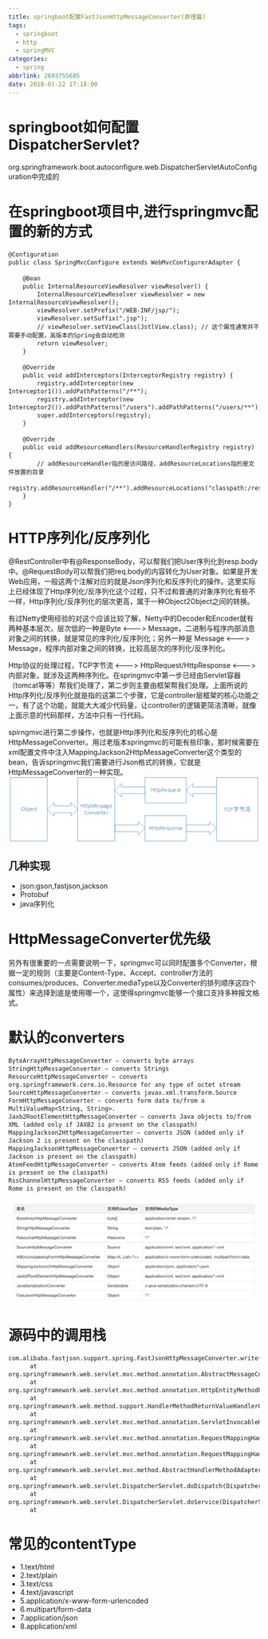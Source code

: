 ```yaml
---
title: springboot配置FastJsonHttpMessageConverter(原理篇)
tags:
  - springboot
  - http
  - springMVC
categories:
  - spring
abbrlink: 2693755685
date: 2018-01-22 17:18:00
---
```

# springboot如何配置DispatcherServlet?
org.springframework.boot.autoconfigure.web.DispatcherServletAutoConfiguration中完成的

# 在springboot项目中,进行springmvc配置的新的方式
```
@Configuration
public class SpringMvcConfigure extends WebMvcConfigurerAdapter {

    @Bean
    public InternalResourceViewResolver viewResolver() {
        InternalResourceViewResolver viewResolver = new InternalResourceViewResolver();
        viewResolver.setPrefix("/WEB-INF/jsp/");
        viewResolver.setSuffix(".jsp");
        // viewResolver.setViewClass(JstlView.class); // 这个属性通常并不需要手动配置，高版本的Spring会自动检测
        return viewResolver;
    }

    @Override
    public void addInterceptors(InterceptorRegistry registry) {
        registry.addInterceptor(new Interceptor1()).addPathPatterns("/**");
        registry.addInterceptor(new Interceptor2()).addPathPatterns("/users").addPathPatterns("/users/**");
        super.addInterceptors(registry);
    }

    @Override
    public void addResourceHandlers(ResourceHandlerRegistry registry) {
        // addResourceHandler指的是访问路径，addResourceLocations指的是文件放置的目录  
        registry.addResourceHandler("/**").addResourceLocations("classpath:/res/");
    }
}
```


# HTTP序列化/反序列化
@RestController中有@ResponseBody，可以帮我们把User序列化到resp.body中。@RequestBody可以帮我们把req.body的内容转化为User对象。如果是开发Web应用，一般这两个注解对应的就是Json序列化和反序列化的操作。这里实际上已经体现了Http序列化/反序列化这个过程，只不过和普通的对象序列化有些不一样，Http序列化/反序列化的层次更高，属于一种Object2Object之间的转换。

有过Netty使用经验的对这个应该比较了解，Netty中的Decoder和Encoder就有两种基本层次，层次低的一种是Byte <---> Message，二进制与程序内部消息对象之间的转换，就是常见的序列化/反序列化；另外一种是 Message <---> Message，程序内部对象之间的转换，比较高层次的序列化/反序列化。

Http协议的处理过程，TCP字节流 <---> HttpRequest/HttpResponse <---> 内部对象，就涉及这两种序列化。在springmvc中第一步已经由Servlet容器（tomcat等等）帮我们处理了，第二步则主要由框架帮我们处理。上面所说的Http序列化/反序列化就是指的这第二个步骤，它是controller层框架的核心功能之一，有了这个功能，就能大大减少代码量，让controller的逻辑更简洁清晰，就像上面示意的代码那样，方法中只有一行代码。

spirngmvc进行第二步操作，也就是Http序列化和反序列化的核心是HttpMessageConverter。用过老版本springmvc的可能有些印象，那时候需要在xml配置文件中注入MappingJackson2HttpMessageConverter这个类型的bean，告诉springmvc我们需要进行Json格式的转换，它就是HttpMessageConverter的一种实现。
![upload successful](/images/pasted-39.png)
## 几种实现
- json:gson,fastjson,jackson
- Protobuf
- java序列化

# HttpMessageConverter优先级
另外有很重要的一点需要说明一下，springmvc可以同时配置多个Converter，根据一定的规则（主要是Content-Type、Accept、controller方法的consumes/produces、Converter.mediaType以及Converter的排列顺序这四个属性）来选择到底是使用哪一个，这使得springmvc能够一个接口支持多种报文格式。

# 默认的converters
```
ByteArrayHttpMessageConverter – converts byte arrays
StringHttpMessageConverter – converts Strings
ResourceHttpMessageConverter – converts org.springframework.core.io.Resource for any type of octet stream
SourceHttpMessageConverter – converts javax.xml.transform.Source
FormHttpMessageConverter – converts form data to/from a MultiValueMap<String, String>.
Jaxb2RootElementHttpMessageConverter – converts Java objects to/from XML (added only if JAXB2 is present on the classpath)
MappingJackson2HttpMessageConverter – converts JSON (added only if Jackson 2 is present on the classpath)
MappingJacksonHttpMessageConverter – converts JSON (added only if Jackson is present on the classpath)
AtomFeedHttpMessageConverter – converts Atom feeds (added only if Rome is present on the classpath)
RssChannelHttpMessageConverter – converts RSS feeds (added only if Rome is present on the classpath)
```
![upload successful](/images/pasted-40.png)

# 源码中的调用栈
```
com.alibaba.fastjson.support.spring.FastJsonHttpMessageConverter.write(FastJsonHttpMessageConverter.java:185)
	  at org.springframework.web.servlet.mvc.method.annotation.AbstractMessageConverterMethodProcessor.writeWithMessageConverters(AbstractMessageConverterMethodProcessor.java:231)
	  at org.springframework.web.servlet.mvc.method.annotation.HttpEntityMethodProcessor.handleReturnValue(HttpEntityMethodProcessor.java:203)
	  at org.springframework.web.method.support.HandlerMethodReturnValueHandlerComposite.handleReturnValue(HandlerMethodReturnValueHandlerComposite.java:81)
	  at org.springframework.web.servlet.mvc.method.annotation.ServletInvocableHandlerMethod.invokeAndHandle(ServletInvocableHandlerMethod.java:113)
	  at org.springframework.web.servlet.mvc.method.annotation.RequestMappingHandlerAdapter.invokeHandlerMethod(RequestMappingHandlerAdapter.java:827)
	  at org.springframework.web.servlet.mvc.method.annotation.RequestMappingHandlerAdapter.handleInternal(RequestMappingHandlerAdapter.java:738)
	  at org.springframework.web.servlet.mvc.method.AbstractHandlerMethodAdapter.handle(AbstractHandlerMethodAdapter.java:85)
	  at org.springframework.web.servlet.DispatcherServlet.doDispatch(DispatcherServlet.java:967)
	  at org.springframework.web.servlet.DispatcherServlet.doService(DispatcherServlet.java:901)
	  at 
```
# 常见的contentType

- 1.text/html
- 2.text/plain
- 3.text/css
- 4.text/javascript
- 5.application/x-www-form-urlencoded
- 6.multipart/form-data
- 7.application/json
- 8.application/xml
